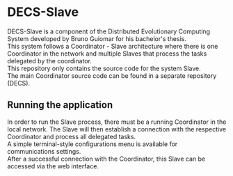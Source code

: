 # DECS-Slave

DECS-Slave is a component of the Distributed Evolutionary Computing System developed by Bruno Guiomar
for his bachelor's thesis.\
This system follows a Coordinator - Slave architecture where there is one Coordinator
in the network and multiple Slaves that process the tasks delegated by the coordinator.\
This repository only contains the source code for the system Slave.\
The main Coordinator source code can be found in a separate repository (DECS).

## Running the application

In order to run the Slave process, there must be a running Coordinator in the local network.
The Slave will then establish a connection with the respective Coordinator and process all
delegated tasks.\
A simple terminal-style configurations menu is available for communications settings.\
After a successful connection with the Coordinator, this Slave can be accessed via the
web interface.